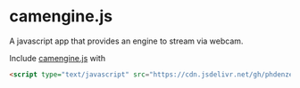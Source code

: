 # camengine.js

A javascript app that provides an engine to stream via webcam.

Include [camengine.js](https://rawgit.com/phdenzel/camengine.js/master/camengine.js) with
``` html
<script type="text/javascript" src="https://cdn.jsdelivr.net/gh/phdenzel/camengine.js/camengine.js"></script>
```
